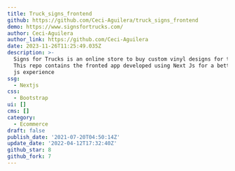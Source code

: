```yaml
---
title: Truck_signs_frontend
github: https://github.com/Ceci-Aguilera/truck_signs_frontend
demo: https://www.signsfortrucks.com/
author: Ceci-Aguilera
author_link: https://github.com/Ceci-Aguilera
date: 2023-11-26T11:25:49.035Z
description: >-
  Signs for Trucks is an online store to buy custom vinyl designs for trucks.
  This repo contains the fronted app developed using Next Js for a better React
  js experience
ssg:
  - Nextjs
css:
  - Bootstrap
ui: []
cms: []
category:
  - Ecommerce
draft: false
publish_date: '2021-07-20T04:50:14Z'
update_date: '2022-04-12T17:32:40Z'
github_star: 8
github_fork: 7
---
```

